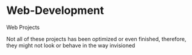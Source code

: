 # Web-Development
Web Projects

Not all of these projects has been optimized or even finished, therefore, they might not look or behave in the way invisioned
